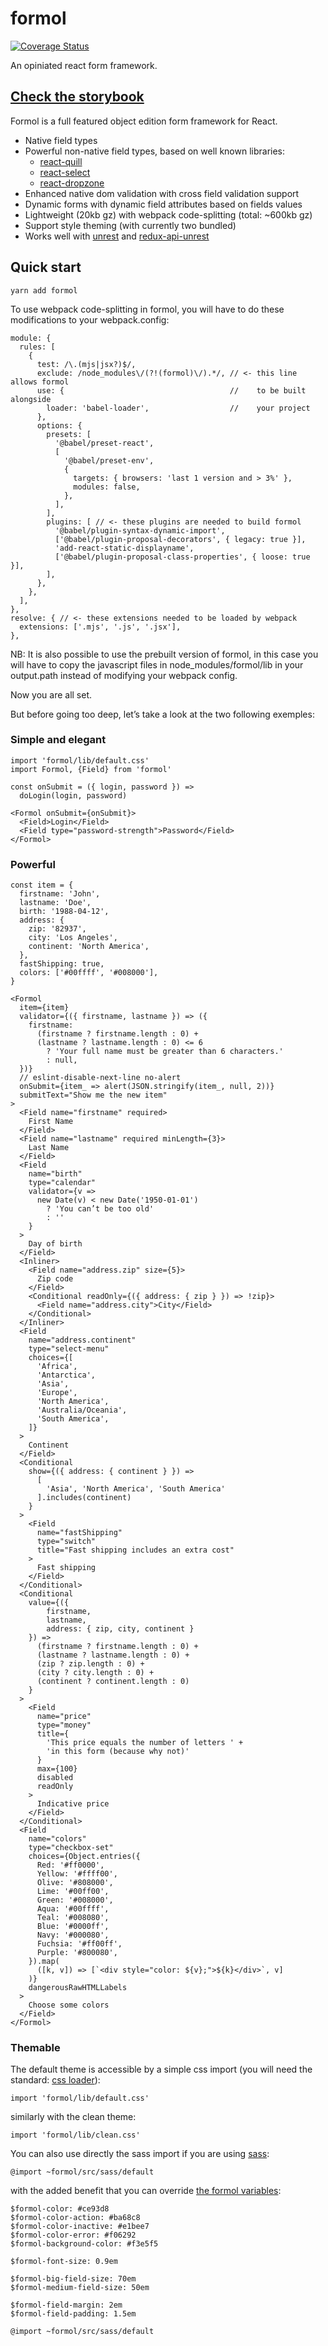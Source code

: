 # formol

[![Coverage Status](https://coveralls.io/repos/github/Kozea/formol/badge.svg?branch=master)](https://coveralls.io/github/Kozea/formol?branch=master)

An opiniated react form framework.

## [Check the storybook](https://Kozea.github.io/formol/)

Formol is a full featured object edition form framework for React.

*   Native field types
*   Powerful non-native field types, based on well known libraries:
    *   [react-quill](https://zenoamaro.github.io/react-quill/)
    *   [react-select](https://react-select.com)
    *   [react-dropzone](https://react-dropzone.netlify.com)
*   Enhanced native dom validation with cross field validation support
*   Dynamic forms with dynamic field attributes based on fields values
*   Lightweight (20kb gz) with webpack code-splitting (total: ~600kb gz)
*   Support style theming (with currently two bundled)
*   Works well with [unrest](https://kozea.github.io/unrest/) and [redux-api-unrest](https://github.com/Kozea/redux-api-unrest)

Quick start
-----------

    yarn add formol

To use webpack code-splitting in formol, you will have to do these modifications to your webpack.config:

    module: {
      rules: [
        {
          test: /\.(mjs|jsx?)$/,
          exclude: /node_modules\/(?!(formol)\/).*/, // <- this line allows formol
          use: {                                     //    to be built alongside
            loader: 'babel-loader',                  //    your project
          },
          options: {
            presets: [
              '@babel/preset-react',
              [
                '@babel/preset-env',
                {
                  targets: { browsers: 'last 1 version and > 3%' },
                  modules: false,
                },
              ],
            ],
            plugins: [ // <- these plugins are needed to build formol
              '@babel/plugin-syntax-dynamic-import',
              ['@babel/plugin-proposal-decorators', { legacy: true }],
              'add-react-static-displayname',
              ['@babel/plugin-proposal-class-properties', { loose: true }],
            ],
          },
        },
      ],
    },
    resolve: { // <- these extensions needed to be loaded by webpack
      extensions: ['.mjs', '.js', '.jsx'],
    },

NB: It is also possible to use the prebuilt version of formol, in this case you will have to copy the javascript files in node\_modules/formol/lib in your output.path instead of modifying your webpack config.

Now you are all set.

But before going too deep, let’s take a look at the two following exemples:

### Simple and elegant

    import 'formol/lib/default.css'
    import Formol, {Field} from 'formol'
    
    const onSubmit = ({ login, password }) =>
      doLogin(login, password)
    
    <Formol onSubmit={onSubmit}>
      <Field>Login</Field>
      <Field type="password-strength">Password</Field>
    </Formol>
    

### Powerful

    const item = {
      firstname: 'John',
      lastname: 'Doe',
      birth: '1988-04-12',
      address: {
        zip: '82937',
        city: 'Los Angeles',
        continent: 'North America',
      },
      fastShipping: true,
      colors: ['#00ffff', '#008000'],
    }
    
    <Formol
      item={item}
      validator={({ firstname, lastname }) => ({
        firstname:
          (firstname ? firstname.length : 0) +
          (lastname ? lastname.length : 0) <= 6
            ? 'Your full name must be greater than 6 characters.'
            : null,
      })}
      // eslint-disable-next-line no-alert
      onSubmit={item_ => alert(JSON.stringify(item_, null, 2))}
      submitText="Show me the new item"
    >
      <Field name="firstname" required>
        First Name
      </Field>
      <Field name="lastname" required minLength={3}>
        Last Name
      </Field>
      <Field
        name="birth"
        type="calendar"
        validator={v =>
          new Date(v) < new Date('1950-01-01')
            ? 'You can’t be too old'
            : ''
        }
      >
        Day of birth
      </Field>
      <Inliner>
        <Field name="address.zip" size={5}>
          Zip code
        </Field>
        <Conditional readOnly={({ address: { zip } }) => !zip}>
          <Field name="address.city">City</Field>
        </Conditional>
      </Inliner>
      <Field
        name="address.continent"
        type="select-menu"
        choices={[
          'Africa',
          'Antarctica',
          'Asia',
          'Europe',
          'North America',
          'Australia/Oceania',
          'South America',
        ]}
      >
        Continent
      </Field>
      <Conditional
        show={({ address: { continent } }) =>
          [
            'Asia', 'North America', 'South America'
          ].includes(continent)
        }
      >
        <Field
          name="fastShipping"
          type="switch"
          title="Fast shipping includes an extra cost"
        >
          Fast shipping
        </Field>
      </Conditional>
      <Conditional
        value={({
            firstname,
            lastname,
            address: { zip, city, continent }
        }) =>
          (firstname ? firstname.length : 0) +
          (lastname ? lastname.length : 0) +
          (zip ? zip.length : 0) +
          (city ? city.length : 0) +
          (continent ? continent.length : 0)
        }
      >
        <Field
          name="price"
          type="money"
          title={
            'This price equals the number of letters ' +
            'in this form (because why not)'
          }
          max={100}
          disabled
          readOnly
        >
          Indicative price
        </Field>
      </Conditional>
      <Field
        name="colors"
        type="checkbox-set"
        choices={Object.entries({
          Red: '#ff0000',
          Yellow: '#ffff00',
          Olive: '#808000',
          Lime: '#00ff00',
          Green: '#008000',
          Aqua: '#00ffff',
          Teal: '#008080',
          Blue: '#0000ff',
          Navy: '#000080',
          Fuchsia: '#ff00ff',
          Purple: '#800080',
        }).map(
          ([k, v]) => [`<div style="color: ${v};">${k}</div>`, v]
        )}
        dangerousRawHTMLLabels
      >
        Choose some colors
      </Field>
    </Formol>
    
### Themable

The default theme is accessible by a simple css import (you will need the standard: [css loader](https://github.com/webpack-contrib/css-loader)):

    import 'formol/lib/default.css'

similarly with the clean theme:

    import 'formol/lib/clean.css'

You can also use directly the sass import if you are using [sass](https://sass-lang.com/):

    @import ~formol/src/sass/default

with the added benefit that you can override [the formol variables](https://github.com/Kozea/formol/blob/master/src/sass/default/_variables.sass):

    $formol-color: #ce93d8
    $formol-color-action: #ba68c8
    $formol-color-inactive: #e1bee7
    $formol-color-error: #f06292
    $formol-background-color: #f3e5f5
    
    $formol-font-size: 0.9em
    
    $formol-big-field-size: 70em
    $formol-medium-field-size: 50em
    
    $formol-field-margin: 2em
    $formol-field-padding: 1.5em
    
    @import ~formol/src/sass/default
    

